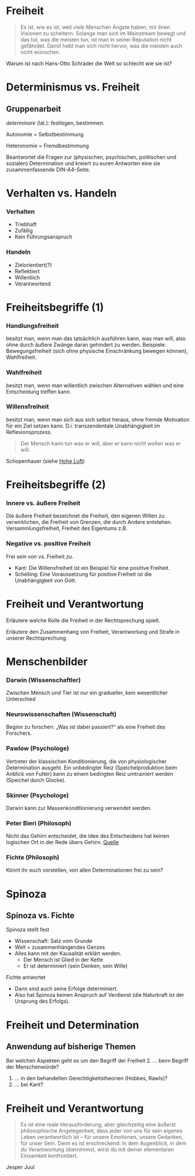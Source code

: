 # Freiheit<!-- .element: class="fragment" data-fragment-index="2" -->

> Es ist, wie es ist, weil viele Menschen Ängste haben, mit ihren Visionen zu scheitern. Solange man sich im Mainstream bewegt und das tut, was die meisten tun, ist man in seiner Reputation nicht gefährdet. Damit hebt man sich nicht hervor, was die meisten auch nicht wünschen.

Warum ist nach Hans-Otto Schrader die Welt so schlecht wie sie ist? <!-- .element: class="frage fragment" data-fragment-index="1" -->



# Determinismus vs. Freiheit
## Gruppenarbeit

*determinare* (lat.): festlegen, bestimmen.

Autonomie = Selbstbestimmung

Heteronomie = Fremdbestimmung

Beantwortet die Fragen zur (physischen, psychischen, politischen und sozialen) Determination und kreiert zu euren Antworten eine sie zusammenfassende DIN-A4-Seite. <!-- .element: class="frage fragment" data-fragment-index="1" -->



# Verhalten vs. Handeln
### Verhalten
* Triebhaft
* Zufällig
* Kein Führungsanspruch

### Handeln
* Zielorientiert(?)
* Reflektiert
* Willentlich
* Verantwortend



# Freiheitsbegriffe (1)

### Handlungsfreiheit
besitzt man, wenn man das tatsächlich ausführen kann, was man will, also ohne durch äußere Zwänge daran gehindert zu werden. Beispiele: Bewegungsfreiheit (sich ohne physische Einschränkung bewegen können), Wahlfreiheit.
### Wahlfreiheit
besitzt man, wenn man willentlich zwischen Alternativen wählen und eine Entscheidung treffen kann.
### Willensfreiheit
besitzt man, wenn man sich aus sich selbst heraus, ohne fremde Motivation für ein Ziel setzen kann. D.i. transzendentale Unabhängigkeit im Reflexionsprozess.

> Der Mensch kann tun was er will, aber er kann nicht wollen was er will.

Schopenhauer <!-- .element: class="rechts" -->
(siehe [Hohe Luft](http://www.hoheluft-magazin.de/2013/08/kann-der-mensch-wollen-was-er-will/))


# Freiheitsbegriffe (2)
### Innere vs. äußere Freiheit
Die äußere Freiheit bezeichnet die Freiheit, den eigenen Willen zu verwirklichen, die Freiheit von Grenzen, die durch Andere entstehen. Versammlungsfreiheit, Freiheit des Eigentums z.B.

### Negative vs. positive Freiheit

Frei sein *von* vs. Freiheit *zu*.
* Kant: Die Willensfreiheit ist ein Beispiel für eine positive Freiheit.
* Schelling: Eine Voraussetzung für positive Freiheit ist die Unabhängigkeit von Gott.



# Freiheit und Verantwortung

Erläutere welche Rolle die Freiheit in der Rechtsprechung spielt. <!-- .element: class="frage" -->

Erläutere den Zusammenhang von Freiheit, Verantwortung und Strafe in unserer Rechtsprechung. <!-- .element: class="frage fragment" -->



# Menschenbilder

### Darwin (Wissenschaftler)
Zwischen Mensch und Tier ist nur ein gradueller, kein wesentlicher Unterschied
### Neurowissenschaften (Wissenschaft)
Beginn zu forschen: „Was ist dabei passiert?“ als eine Freiheit des Forschers.
### Pawlow (Psychologe)
Vertreter der klassischen Konditionierung, die von physiologischer Determination ausgeht. Ein unbedingter Reiz (Speichelproduktion beim Anblick von Futter) kann zu einem bedingten Reiz umtrainiert werden (Speichel durch Glocke).
### Skinner (Psychologe)
Darwin kann zur Massenkonditionierung verwendet werden.
### Peter Bieri (Philosoph)
Nicht das Gehirn entscheidet, die Idee des Entscheidens hat keinen logischen Ort in der Rede übers Gehirn. [Quelle](http://www.spiegel.de/spiegel/a-336006.html)
### Fichte (Philosoph)
Könnt ihr euch vorstellen, von allen Determinationen frei zu sein? <!-- .element: class="frage" -->



# Spinoza
## Spinoza vs. Fichte

Spinoza stellt fest
* Wissenschaft: Satz vom Grunde
* Welt = zusammenhängendes Ganzes
* Alles kann mit der Kausalität erklärt werden.
  * Der Mensch ist Glied in der Kette
  * Er ist determiniert (sein Denken, sein Wille)

Fichte antwortet
* Dann sind auch seine Erfolge determiniert.
* Also hat Spinoza keinen Anspruch auf Verdienst (die Naturkraft ist der Ursprung des Erfolgs).



<!-- Sartre
„Der Mensch ist nichts anderes als das, wozu er sich macht. Der Mensch ist zur Freiheit verdammt.“

„Der Mensch ist im Grunde Begierde, Gott zu sein.“

„Der Mensch existiert nur in dem Maße, in dem er sich verwirklicht. Der Mensch ist nichts anderes als die Gesamtheit seiner Handlungen, nichts anderes als sein Leben.“

„Mensch … nicht definierbar … weil er anfangs überhaupt nichts ist.“ (Z.12)
„verlassen“ (Z.52)
„so finden wir uns keinen Werten, keinen Geboten gegenüber“ (Z.58)
Gibt es für Sartre Menschenrechte?
„der Mensch muss sich selbst wieder finden und sich überzeugen, dass ihn nichts vor ihm selbst retten kann“ (Z.78)
Nur er kann sich retten, Werte festlegen, sich definieren. Er ist alles.

-->


# Freiheit und Determination
## Anwendung auf bisherige Themen

Bei welchen Aspekten geht es um den Begriff der Freiheit <!-- .element: class="frage fragment" data-fragment-index="2" -->
2. ... beim Begriff der Menschenwürde?<!-- .element: class="frage fragment" data-fragment-index="2" -->
1. ... in den behandelten Gerechtigkeitstheorien (Hobbes, Rawls)? <!-- .element: class="frage fragment" data-fragment-index="2" -->
1. ... bei Kant? <!-- .element: class="frage fragment" data-fragment-index="2" -->



<!-- TODO(evtl.) # Freiwillige Armut (Fobi) -->

# Freiheit und Verantwortung

> Es ist eine reale Herausforderung, aber gleichzeitig eine äußerst philosophische Angelegenheit, dass jeder von uns für sein eigenes Leben verantwortlich ist – für unsere Emotionen, unsere Gedanken, für unser Sein. Denn es ist erschreckend: In dem Augenblick, in dem du Verantwortung übernimmst, wirst du mit deiner elementaren Einsamkeit konfrontiert.

Jesper Juul<!-- .element: class="rechts" -->
